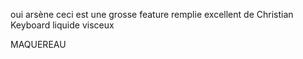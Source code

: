 oui arsène
ceci est une grosse feature remplie
excellent de
Christian Keyboard liquide
visceux


MAQUEREAU
